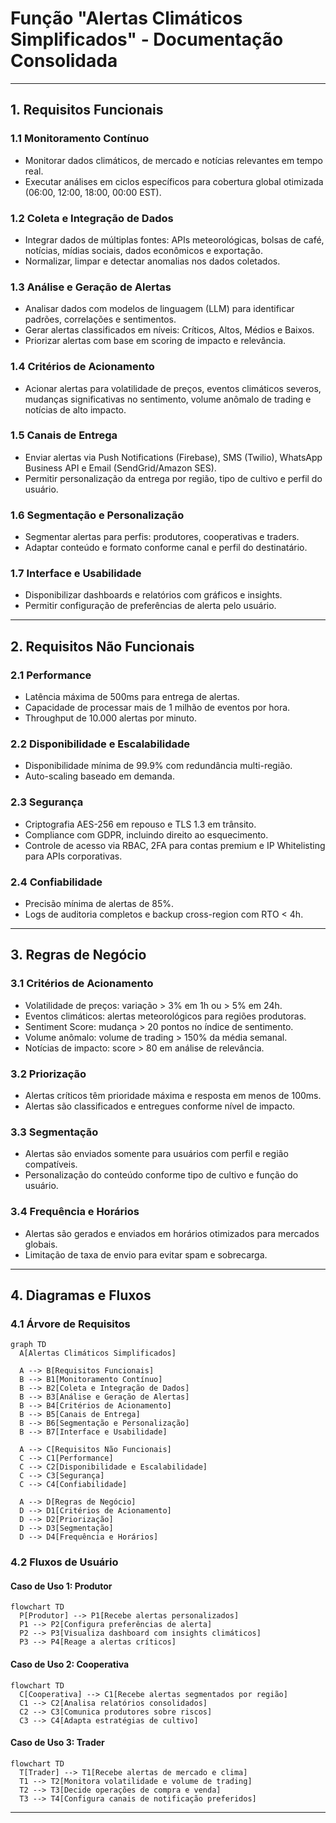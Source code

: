 # Função "Alertas Climáticos Simplificados" - Documentação Consolidada

---

## 1. Requisitos Funcionais

### 1.1 Monitoramento Contínuo

- Monitorar dados climáticos, de mercado e notícias relevantes em tempo real.
- Executar análises em ciclos específicos para cobertura global otimizada (06:00, 12:00, 18:00, 00:00 EST).

### 1.2 Coleta e Integração de Dados

- Integrar dados de múltiplas fontes: APIs meteorológicas, bolsas de café, notícias, mídias sociais, dados econômicos e exportação.
- Normalizar, limpar e detectar anomalias nos dados coletados.

### 1.3 Análise e Geração de Alertas

- Analisar dados com modelos de linguagem (LLM) para identificar padrões, correlações e sentimentos.
- Gerar alertas classificados em níveis: Críticos, Altos, Médios e Baixos.
- Priorizar alertas com base em scoring de impacto e relevância.

### 1.4 Critérios de Acionamento

- Acionar alertas para volatilidade de preços, eventos climáticos severos, mudanças significativas no sentimento, volume anômalo de trading e notícias de alto impacto.

### 1.5 Canais de Entrega

- Enviar alertas via Push Notifications (Firebase), SMS (Twilio), WhatsApp Business API e Email (SendGrid/Amazon SES).
- Permitir personalização da entrega por região, tipo de cultivo e perfil do usuário.

### 1.6 Segmentação e Personalização

- Segmentar alertas para perfis: produtores, cooperativas e traders.
- Adaptar conteúdo e formato conforme canal e perfil do destinatário.

### 1.7 Interface e Usabilidade

- Disponibilizar dashboards e relatórios com gráficos e insights.
- Permitir configuração de preferências de alerta pelo usuário.

---

## 2. Requisitos Não Funcionais

### 2.1 Performance

- Latência máxima de 500ms para entrega de alertas.
- Capacidade de processar mais de 1 milhão de eventos por hora.
- Throughput de 10.000 alertas por minuto.

### 2.2 Disponibilidade e Escalabilidade

- Disponibilidade mínima de 99.9% com redundância multi-região.
- Auto-scaling baseado em demanda.

### 2.3 Segurança

- Criptografia AES-256 em repouso e TLS 1.3 em trânsito.
- Compliance com GDPR, incluindo direito ao esquecimento.
- Controle de acesso via RBAC, 2FA para contas premium e IP Whitelisting para APIs corporativas.

### 2.4 Confiabilidade

- Precisão mínima de alertas de 85%.
- Logs de auditoria completos e backup cross-region com RTO < 4h.

---

## 3. Regras de Negócio

### 3.1 Critérios de Acionamento

- Volatilidade de preços: variação > 3% em 1h ou > 5% em 24h.
- Eventos climáticos: alertas meteorológicos para regiões produtoras.
- Sentiment Score: mudança > 20 pontos no índice de sentimento.
- Volume anômalo: volume de trading > 150% da média semanal.
- Notícias de impacto: score > 80 em análise de relevância.

### 3.2 Priorização

- Alertas críticos têm prioridade máxima e resposta em menos de 100ms.
- Alertas são classificados e entregues conforme nível de impacto.

### 3.3 Segmentação

- Alertas são enviados somente para usuários com perfil e região compatíveis.
- Personalização do conteúdo conforme tipo de cultivo e função do usuário.

### 3.4 Frequência e Horários

- Alertas são gerados e enviados em horários otimizados para mercados globais.
- Limitação de taxa de envio para evitar spam e sobrecarga.

---

## 4. Diagramas e Fluxos

### 4.1 Árvore de Requisitos

```mermaid
graph TD
  A[Alertas Climáticos Simplificados]

  A --> B[Requisitos Funcionais]
  B --> B1[Monitoramento Contínuo]
  B --> B2[Coleta e Integração de Dados]
  B --> B3[Análise e Geração de Alertas]
  B --> B4[Critérios de Acionamento]
  B --> B5[Canais de Entrega]
  B --> B6[Segmentação e Personalização]
  B --> B7[Interface e Usabilidade]

  A --> C[Requisitos Não Funcionais]
  C --> C1[Performance]
  C --> C2[Disponibilidade e Escalabilidade]
  C --> C3[Segurança]
  C --> C4[Confiabilidade]

  A --> D[Regras de Negócio]
  D --> D1[Critérios de Acionamento]
  D --> D2[Priorização]
  D --> D3[Segmentação]
  D --> D4[Frequência e Horários]
```

### 4.2 Fluxos de Usuário

#### Caso de Uso 1: Produtor

```mermaid
flowchart TD
  P[Produtor] --> P1[Recebe alertas personalizados]
  P1 --> P2[Configura preferências de alerta]
  P2 --> P3[Visualiza dashboard com insights climáticos]
  P3 --> P4[Reage a alertas críticos]
```

#### Caso de Uso 2: Cooperativa

```mermaid
flowchart TD
  C[Cooperativa] --> C1[Recebe alertas segmentados por região]
  C1 --> C2[Analisa relatórios consolidados]
  C2 --> C3[Comunica produtores sobre riscos]
  C3 --> C4[Adapta estratégias de cultivo]
```

#### Caso de Uso 3: Trader

```mermaid
flowchart TD
  T[Trader] --> T1[Recebe alertas de mercado e clima]
  T1 --> T2[Monitora volatilidade e volume de trading]
  T2 --> T3[Decide operações de compra e venda]
  T3 --> T4[Configura canais de notificação preferidos]
```

---
